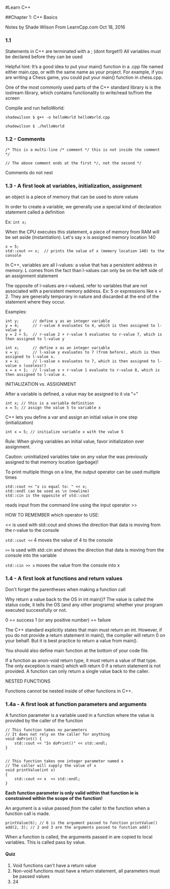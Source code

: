 #Learn C++

##Chapter 1: C++ Basics

Notes by Shade Wilson
From LearnCpp.com
Oct 18, 2016

### 1.1
Statements in C++ are terminated with a ; (dont forget!!)
All variables must be declared before they can be used

Helpful hint: It’s a good idea to put your main() function in
a .cpp file named either main.cpp, or with the same name as your project.
For example, if you are writing a Chess game, you could put your main()
function in chess.cpp.

One of the most commonly used parts of the C++ standard library is
is the iostream library, which contains functionality to write/read
to/from the screen

Compile and run helloWorld:

`shadewilson $ g++ -o helloWorld helloWorld.cpp`

`shadewilson $ ./helloWorld`

### 1.2 - Comments
`/* This is a multi-line /* comment */ this is not inside the comment */`

`// The above comment ends at the first */, not the second */`

Comments do not nest

### 1.3 - A first look at variables, initialization, assignment
an object is a piece of memory that can be used to store values

In order to create a variable, we generally use a special kind of declaration
statement called a definition

Ex:
`int x;`

When the CPU executes this statement, a piece of memory from RAM will
be set aside (instantiation). Let's say x is assigned memory location 140

```
x = 5;
std::cout << x;  // prints the value of x (memory location 140) to the console
```

In C++, variables are all l-values: a value that has a persistent
address in memory. L comes from the fact than l-values can only be
on the left side of an assignment statement

The opposite of l-values are r-valuesL refer to variables that are not associated
with a persistent memory address. Ex: 5 or expressions like x + 2. They
are generally temporary in nature and discarded at the end of the statement
where they occur.

Examples:
```
int y;      // define y as an integer variable
y = 4;      // r-value 4 evaluates to 4, which is then assigned to l-value y
y = 2 + 5;  // r-value 2 + r-value 5 evaluates to r-value 7, which is then assigned to l-value y

int x;      // define x as an integer variable
x = y;      // l-value y evaluates to 7 (from before), which is then assigned to l-value x.
x = x;      // l-value x evaluates to 7, which is then assigned to l-value x (useless!)
x = x + 1;  // l-value x + r-value 1 evaluate to r-value 8, which is then assigned to l-value x.
```

INITIALIZATION vs. ASSIGNMENT

After a variable is defined, a value may be assigned to it via "="
```
int x; // this is a variable definition
x = 5; // assign the value 5 to variable x
```

C++ lets you define a var and assign an initial value in one step (initialization)

`int x = 5; // initialize variable x with the value 5`

Rule: When giving variables an initial value, favor initialization over assignment.

Caution: uninitialized variables take on any value the was previously
assigned to that memory location (garbage)!

To print multiple things on a line, the output operator can be used
multiple times

```
std::cout << "x is equal to: " << x;
std::endl can be used as \n (newline)
std::cin is the opposite of std::cout
```
reads input from the command line using the input operator >>


HOW TO REMEMBER which operator to USE:

<< is used with std::cout and shows the direction that data is moving from
the r-value to the console

`std::cout <<` 4 moves the value of 4 to the console

`>>` is used with std::cin and shows the direction that data is moving from the
console into the variable

`std::cin >> x` moves the value from the console into x


### 1.4 - A first look at functions and return values

Don't forget the parentheses when making a function call

Why return a value back to the OS in int main()?
The value is called the status code, it tells the OS (and any other programs)
whether your program executed successfully or not.

0 == success
1 (or any positive number) == failure

The C++ standard explicitly states that main must return an int. However, if you
do not provide a return statement in main(), the compiler will return 0 on your behalf.
But it is best practice to return a value from main().

You should also define main function at the bottom of your code file.

If a function as anon-void return type, it must return a value of that type.
The only exception is main() which will return 0 if a return statement is not
provided. A function can only return a single value back to the caller.

NESTED FUNCTIONS

Functions cannot be nested inside of other functions in C++.

### 1.4a - A first look at function parameters and arguments

A function parameter is a variable used in a function where the value is provided
by the caller of the function

```
// This function takes no parameters
// It does not rely on the caller for anything
void doPrint() {
    std::cout << "In doPrint()" << std::endl;
}


// This function takes one integer parameter named x
// The caller will supply the value of x
void printValue(int x)
{
    std::cout << x  << std::endl;
}
```
**Each function parameter is only valid within that function ie is constrained
within the scope of the function!**

An argument is a value passed *from* the caller *to* the function when a function
call is made.

```
printValue(6); // 6 is the argument passed to function printValue()
add(2, 3); // 2 and 3 are the arguments passed to function add()
```

When a function is called, the arguments passed in are copied to local variables.
This is called pass by value.

#### Quiz

1) Void functions can't have a return value
2) Non-void functions must have a return statement, all parameters must be passed values
3) 24





